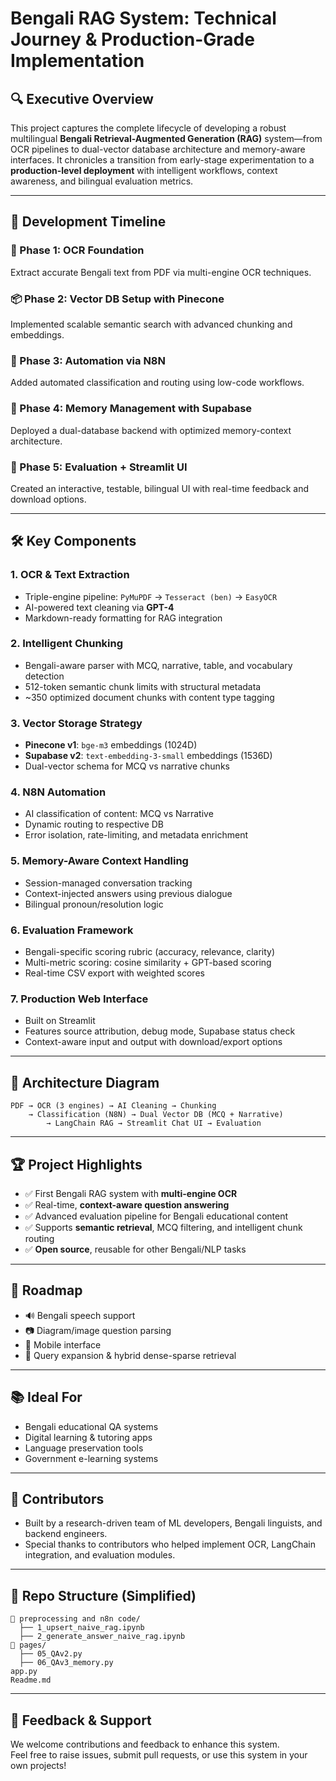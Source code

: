 # Bengali RAG System: Technical Journey & Production-Grade Implementation

## 🔍 Executive Overview

This project captures the complete lifecycle of developing a robust multilingual **Bengali Retrieval-Augmented Generation (RAG)** system—from OCR pipelines to dual-vector database architecture and memory-aware interfaces. It chronicles a transition from early-stage experimentation to a **production-level deployment** with intelligent workflows, context awareness, and bilingual evaluation metrics.

---

## 🚀 Development Timeline

### 📄 Phase 1: OCR Foundation
Extract accurate Bengali text from PDF via multi-engine OCR techniques.

### 📦 Phase 2: Vector DB Setup with Pinecone
Implemented scalable semantic search with advanced chunking and embeddings.

### 🔁 Phase 3: Automation via N8N
Added automated classification and routing using low-code workflows.

### 🧠 Phase 4: Memory Management with Supabase
Deployed a dual-database backend with optimized memory-context architecture.

### 🧪 Phase 5: Evaluation + Streamlit UI
Created an interactive, testable, bilingual UI with real-time feedback and download options.

---

## 🛠️ Key Components

### 1. OCR & Text Extraction

- Triple-engine pipeline: `PyMuPDF` → `Tesseract (ben)` → `EasyOCR`
- AI-powered text cleaning via **GPT-4**
- Markdown-ready formatting for RAG integration

### 2. Intelligent Chunking

- Bengali-aware parser with MCQ, narrative, table, and vocabulary detection
- 512-token semantic chunk limits with structural metadata
- ~350 optimized document chunks with content type tagging

### 3. Vector Storage Strategy

- **Pinecone v1**: `bge-m3` embeddings (1024D)
- **Supabase v2**: `text-embedding-3-small` embeddings (1536D)
- Dual-vector schema for MCQ vs narrative chunks

### 4. N8N Automation

- AI classification of content: MCQ vs Narrative
- Dynamic routing to respective DB
- Error isolation, rate-limiting, and metadata enrichment

### 5. Memory-Aware Context Handling

- Session-managed conversation tracking
- Context-injected answers using previous dialogue
- Bilingual pronoun/resolution logic

### 6. Evaluation Framework

- Bengali-specific scoring rubric (accuracy, relevance, clarity)
- Multi-metric scoring: cosine similarity + GPT-based scoring
- Real-time CSV export with weighted scores

### 7. Production Web Interface

- Built on Streamlit
- Features source attribution, debug mode, Supabase status check
- Context-aware input and output with download/export options

---

## 🧠 Architecture Diagram

```
PDF → OCR (3 engines) → AI Cleaning → Chunking
    → Classification (N8N) → Dual Vector DB (MCQ + Narrative)
        → LangChain RAG → Streamlit Chat UI → Evaluation
```

---

## 🏆 Project Highlights

- ✅ First Bengali RAG system with **multi-engine OCR**
- ✅ Real-time, **context-aware question answering**
- ✅ Advanced evaluation pipeline for Bengali educational content
- ✅ Supports **semantic retrieval**, MCQ filtering, and intelligent chunk routing
- ✅ **Open source**, reusable for other Bengali/NLP tasks

---

## 🔮 Roadmap

- 🔊 Bengali speech support
- 📷 Diagram/image question parsing
- 📱 Mobile interface
- 🧪 Query expansion & hybrid dense-sparse retrieval

---

## 📚 Ideal For

- Bengali educational QA systems
- Digital learning & tutoring apps
- Language preservation tools
- Government e-learning systems

---

## 👥 Contributors

- Built by a research-driven team of ML developers, Bengali linguists, and backend engineers.
- Special thanks to contributors who helped implement OCR, LangChain integration, and evaluation modules.

---

## 📂 Repo Structure (Simplified)
```
📁 preprocessing and n8n code/
  ├── 1_upsert_naive_rag.ipynb
  ├── 2_generate_answer_naive_rag.ipynb
📁 pages/
  ├── 05_QAv2.py
  ├── 06_QAv3_memory.py
app.py
Readme.md
```

---

## 💬 Feedback & Support

We welcome contributions and feedback to enhance this system.  
Feel free to raise issues, submit pull requests, or use this system in your own projects!

